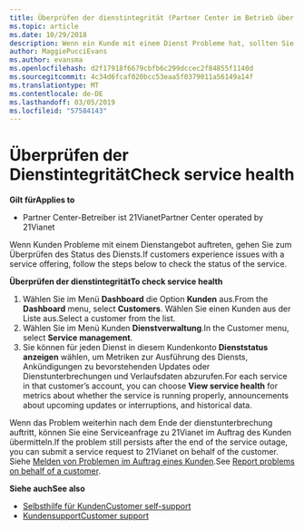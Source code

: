 ```yaml
---
title: Überprüfen der dienstintegrität (Partner Center im Betrieb über 21Vianet)
ms.topic: article
ms.date: 10/29/2018
description: Wenn ein Kunde mit einem Dienst Probleme hat, sollten Sie zuerst die Dienstintegrität überprüfen.
author: MaggiePucciEvans
ms.author: evansma
ms.openlocfilehash: d2f17918f6679cbfb6c299dccec2f84855f1140d
ms.sourcegitcommit: 4c34d6fcaf020bcc53eaa5f0379011a56149a14f
ms.translationtype: MT
ms.contentlocale: de-DE
ms.lasthandoff: 03/05/2019
ms.locfileid: "57584143"
---
```

# <a name="check-service-health"></a><span data-ttu-id="3152d-103">Überprüfen der Dienstintegrität</span><span class="sxs-lookup"><span data-stu-id="3152d-103">Check service health</span></span>

<span data-ttu-id="3152d-104">**Gilt für**</span><span class="sxs-lookup"><span data-stu-id="3152d-104">**Applies to**</span></span>

-   <span data-ttu-id="3152d-105">Partner Center-Betreiber ist 21Vianet</span><span class="sxs-lookup"><span data-stu-id="3152d-105">Partner Center operated by 21Vianet</span></span>


<span data-ttu-id="3152d-106">Wenn Kunden Probleme mit einem Dienstangebot auftreten, gehen Sie zum Überprüfen des Status des Diensts.</span><span class="sxs-lookup"><span data-stu-id="3152d-106">If customers experience issues with a service offering, follow the steps below to check the status of the service.</span></span>

<span data-ttu-id="3152d-107">**Überprüfen der dienstintegrität**</span><span class="sxs-lookup"><span data-stu-id="3152d-107">**To check service health**</span></span>

1.  <span data-ttu-id="3152d-108">Wählen Sie im Menü **Dashboard** die Option **Kunden** aus.</span><span class="sxs-lookup"><span data-stu-id="3152d-108">From the **Dashboard** menu, select **Customers**.</span></span> <span data-ttu-id="3152d-109">Wählen Sie einen Kunden aus der Liste aus.</span><span class="sxs-lookup"><span data-stu-id="3152d-109">Select a customer from the list.</span></span>
2.  <span data-ttu-id="3152d-110">Wählen Sie im Menü Kunden **Dienstverwaltung**.</span><span class="sxs-lookup"><span data-stu-id="3152d-110">In the Customer menu, select **Service management**.</span></span>
3.  <span data-ttu-id="3152d-111">Sie können für jeden Dienst in diesem Kundenkonto **Dienststatus anzeigen** wählen, um Metriken zur Ausführung des Diensts, Ankündigungen zu bevorstehenden Updates oder Dienstunterbrechungen und Verlaufsdaten abzurufen.</span><span class="sxs-lookup"><span data-stu-id="3152d-111">For each service in that customer’s account, you can choose **View service health** for metrics about whether the service is running properly, announcements about upcoming updates or interruptions, and historical data.</span></span>

<span data-ttu-id="3152d-112">Wenn das Problem weiterhin nach dem Ende der dienstunterbrechung auftritt, können Sie eine Serviceanfrage zu 21Vianet im Auftrag des Kunden übermitteln.</span><span class="sxs-lookup"><span data-stu-id="3152d-112">If the problem still persists after the end of the service outage, you can submit a service request to 21Vianet on behalf of the customer.</span></span> <span data-ttu-id="3152d-113">Siehe [Melden von Problemen im Auftrag eines Kunden](report-problems-on-behalf-of-a-customer.md).</span><span class="sxs-lookup"><span data-stu-id="3152d-113">See [Report problems on behalf of a customer](report-problems-on-behalf-of-a-customer.md).</span></span>

<span data-ttu-id="3152d-114">**Siehe auch**</span><span class="sxs-lookup"><span data-stu-id="3152d-114">**See also**</span></span>

-   [<span data-ttu-id="3152d-115">Selbsthilfe für Kunden</span><span class="sxs-lookup"><span data-stu-id="3152d-115">Customer self-support</span></span>](customer-self-support.md)
-   [<span data-ttu-id="3152d-116">Kundensupport</span><span class="sxs-lookup"><span data-stu-id="3152d-116">Customer support</span></span>](customer-support.md)